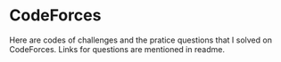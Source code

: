 # CodeForces
Here are codes of challenges and the pratice questions that I solved on CodeForces. Links for questions are mentioned in readme.
